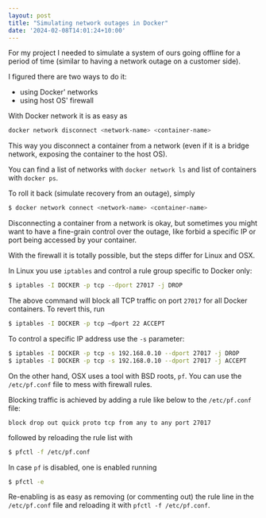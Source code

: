 ```yaml
---
layout: post
title: "Simulating network outages in Docker"
date: '2024-02-08T14:01:24+10:00'
---
```


For my project I needed to simulate a system of ours going offline for a period of time (similar to having a network outage on a customer side).

I figured there are two ways to do it:

* using Docker' networks
* using host OS' firewall

With Docker network it is as easy as

```sh
docker network disconnect <network-name> <container-name>
```

This way you disconnect a container from a network (even if it is a bridge network, exposing the container to the host OS).

You can find a list of networks with `docker network ls` and list of containers with `docker ps`.

To roll it back (simulate recovery from an outage), simply

```sh
$ docker network connect <network-name> <container-name>
```

Disconnecting a container from a network is okay, but sometimes you might want to have a fine-grain control over the outage,
like forbid a specific IP or port being accessed by your container.

With the firewall it is totally possible, but the steps differ for Linux and OSX.

In Linux you use `iptables` and control a rule group specific to Docker only:

```sh
$ iptables -I DOCKER -p tcp --dport 27017 -j DROP
```

The above command will block all TCP traffic on port `27017` for all Docker containers.
To revert this, run

```sh
$ iptables -I DOCKER -p tcp —dport 22 ACCEPT
```

To control a specific IP address use the `-s` parameter:

```sh
$ iptables -I DOCKER -p tcp -s 192.168.0.10 --dport 27017 -j DROP
$ iptables -I DOCKER -p tcp -s 192.168.0.10 --dport 27017 -j ACCEPT
```

On the other hand, OSX uses a tool with BSD roots, `pf`.
You can use the `/etc/pf.conf` file to mess with firewall rules.

Blocking traffic is achieved by adding a rule like below to the `/etc/pf.conf` file:

```
block drop out quick proto tcp from any to any port 27017
```

followed by reloading the rule list with

```sh
$ pfctl -f /etc/pf.conf
```

In case `pf` is disabled, one is enabled running

```sh
$ pfctl -e
```

Re-enabling is as easy as removing (or commenting out) the rule line in the `/etc/pf.conf` file and reloading it with `pfctl -f /etc/pf.conf`.
